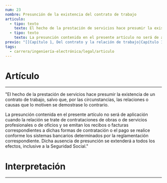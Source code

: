 ```yaml
---
num: 23
nombre: Presunción de la existencia del contrato de trabajo
articulo:
  - tipo: texto
    texto: El hecho de la prestación de servicios hace presumir la existencia de un contrato de trabajo, salvo que, por las circunstancias, las relaciones o causas que lo motiven se demostrase lo contrario.
  - tipo: texto
    texto: La presunción contenida en el presente artículo no será de aplicación cuando la relación se trate de contrataciones de obras o de servicios profesionales o de oficios y se emitan los recibos o facturas correspondientes a dichas formas de contratación o el pago se realice conforme los sistemas bancarios determinados por la reglamentación correspondiente. Dicha ausencia de presunción se extenderá a todos los efectos, inclusive a la Seguridad Social.
previo: "[[Capítulo 1, Del contrato y la relación de trabajo|Capítulo 1, Del contrato y la relación de trabajo]]"
tags:
  - carrera/ingeniería-electrónica/legal/articulo
---
```

# Artículo
---
"El hecho de la prestación de servicios hace presumir la existencia de un contrato de trabajo, salvo que, por las circunstancias, las relaciones o causas que lo motiven se demostrase lo contrario.

La presunción contenida en el presente artículo no será de aplicación cuando la relación se trate de contrataciones de obras o de servicios profesionales o de oficios y se emitan los recibos o facturas correspondientes a dichas formas de contratación o el pago se realice conforme los sistemas bancarios determinados por la reglamentación correspondiente. Dicha ausencia de presunción se extenderá a todos los efectos, inclusive a la Seguridad Social."

# Interpretación
---
